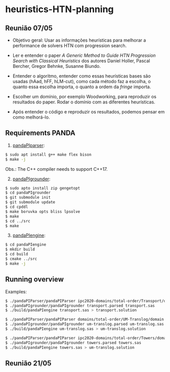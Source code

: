 # heuristics-HTN-planning


## Reunião 07/05

- Objetivo geral:
Usar as informações heurísticas para melhorar a performance de solvers HTN com progression search.

- Ler e entender o paper *A Generic Method to Guide HTN Progression Search with Classical Heuristics* dos autores Daniel Holler, Pascal Bercher, Gregor Behnke, Susanne Biundo.

- Entender o algoritmo, entender como essas heurísticas bases são usadas (hAad, hFF, hLM-cut), como cada método faz a escolha, o quanto essa escolha importa, o quanto a ordem da *fringe* importa.

- Escolher um domínio, por exemplo Woodworking, para reproduzir os resultados do paper. Rodar o domínio com as diferentes heurísticas.

- Após entender o código e reproduzir os resultados, podemos pensar em como melhorá-lo.

## Requirements PANDA

1) [pandaPIparser](https://github.com/panda-planner-dev/pandaPIparser):
```bash
$ sudo apt install g++ make flex bison
$ make -j
```
Obs.: The C++ compiler needs to support C++17.

2) [pandaPIgrounder](https://github.com/panda-planner-dev/pandaPIgrounder):
```bash
$ sudo apto install zip gengetopt 
$ cd pandaPIgrounder
$ git submodule init
$ git submodule update
$ cd cpddl
$ make boruvka opts bliss lpsolve
$ make
$ cd ../src
$ make
```

3) [pandaPIengine](https://github.com/panda-planner-dev/pandaPIengine):
```bash
$ cd pandaPIengine
$ mkdir build
$ cd build
$ cmake ../src
$ make -j
```

## Running overview

Examples:

```bash
$ ./pandaPIParser/pandaPIParser ipc2020-domains/total-order/Transport/domain.hddl ipc2020-domains/total-order/Transport/pfile01.hddl transport.parsed 
$ ./pandaPIgrounder/pandaPIgrounder transport.parsed transport.sas
$ ./build/pandaPIengine transport.sas > transport.solution
```

```bash
$ ./pandaPIParser/pandaPIParser domains/total-order/UM-Translog/domain.hddl domains/total-order/UM-Translog/14-A-RegularTruck-2Regions.hddl um-translog.parsed 
$ ./pandaPIgrounder/pandaPIgrounder um-translog.parsed um-translog.sas
$ ./build/pandaPIengine um-translog.sas > um-translog.solution
```

```bash
$ ./pandaPIParser/pandaPIParser ipc2020-domains/total-order/Towers/domain.hddl ipc2020-domains/total-order/Towers/pfile_01.hddl towers.parsed 
$ ./pandaPIgrounder/pandaPIgrounder towers.parsed towers.sas
$ ./build/pandaPIengine towers.sas > um-translog.solution
```

## Reunião 21/05
